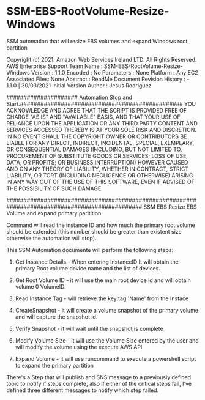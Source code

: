 # SSM-EBS-RootVolume-Resize-Windows
SSM automation that will resize EBS volumes and expand Windows root partition

Copyright (c) 2021. Amazon Web Services Ireland LTD. All Rights Reserved. AWS Enterprise Support Team Name : SSM-EBS-RootVolume-Resize-Windows Version : 1.1.0 Encoded : No Paramaters : None Platform : Any EC2 Associated Files: None Abstract : ReadMe Document Revision History : - 1.1.0 | 30/03/2021 Initial Version Author : Jesus Rodriguez

##################### Automation Stop and Start.################################################ YOU ACKNOWLEDGE AND AGREE THAT THE SCRIPT IS PROVIDED FREE OF CHARGE "AS IS" AND "AVAILABLE" BASIS, AND THAT YOUR USE OF RELIANCE UPON THE APPLICATION OR ANY THIRD PARTY CONTENT AND SERVICES ACCESSED THEREBY IS AT YOUR SOLE RISK AND DISCRETION. IN NO EVENT SHALL THE COPYRIGHT OWNER OR CONTRIBUTORS BE LIABLE FOR ANY DIRECT, INDIRECT, INCIDENTAL, SPECIAL, EXEMPLARY, OR CONSEQUENTIAL DAMAGES (INCLUDING, BUT NOT LIMITED TO, PROCUREMENT OF SUBSTITUTE GOODS OR SERVICES; LOSS OF USE, DATA, OR PROFITS; OR BUSINESS INTERRUPTION) HOWEVER CAUSED AND ON ANY THEORY OF LIABILITY, WHETHER IN CONTRACT, STRICT LIABILITY, OR TORT (INCLUDING NEGLIGENCE OR OTHERWISE) ARISING IN ANY WAY OUT OF THE USE OF THIS SOFTWARE, EVEN IF ADVISED OF THE POSSIBILITY OF SUCH DAMAGE.

################################################################################################
SSM EBS Resize EBS Volume and expand primary paritition

Command will read the instance ID and how much the primary root volume should be extended (this number should be greater than existent size otherwise the automation will stop).

This SSM Automation documente will perform the following steps:

1) Get Instance Details - When entering InstanceID It will obtain the primary Root volume device name and the list of devices.

2) Get Root Volume ID - it will use the main root device id and will obtain volume 0 VolumeID.

3) Read Instance Tag - will retrieve the key:tag 'Name' from the Instace

3) CreateSnapshot - it will create a volume snapshot of the primary volume and will capture the snapshot id.

4) Verify Snapshot - it will wait until the snapshot is complete 

5) Modify Volume Size - it will use the Volume Size entered by the user and will modify the volume using the execute AWS API

6) Expand Volume - it will use runcommand to execute a powershell script to expand the primary partition 

There's a Step that will publish and SNS message to a previously defined topic to notify if steps complete, also if either of the critical steps fail, I've defined three different messages to notify which step failed.
